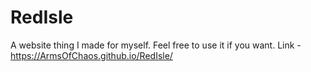 # RedIsle
A website thing I made for myself. Feel free to use it if you want.
Link - https://ArmsOfChaos.github.io/RedIsle/
